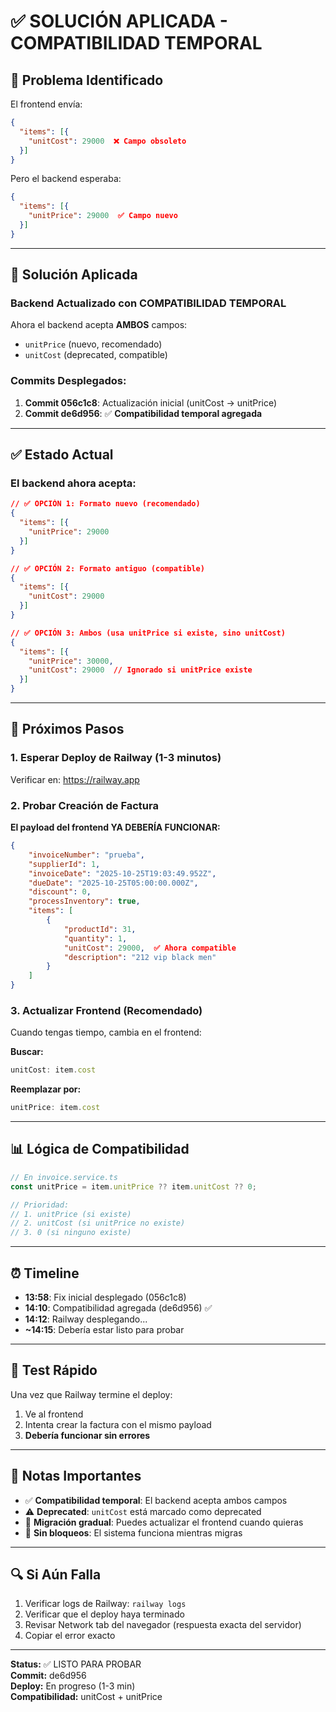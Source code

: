 # ✅ SOLUCIÓN APLICADA - COMPATIBILIDAD TEMPORAL

## 🎯 Problema Identificado

El frontend envía:
```json
{
  "items": [{
    "unitCost": 29000  ❌ Campo obsoleto
  }]
}
```

Pero el backend esperaba:
```json
{
  "items": [{
    "unitPrice": 29000  ✅ Campo nuevo
  }]
}
```

---

## 🔧 Solución Aplicada

### Backend Actualizado con COMPATIBILIDAD TEMPORAL

Ahora el backend acepta **AMBOS** campos:
- `unitPrice` (nuevo, recomendado)
- `unitCost` (deprecated, compatible)

### Commits Desplegados:

1. **Commit 056c1c8**: Actualización inicial (unitCost → unitPrice)
2. **Commit de6d956**: ✅ **Compatibilidad temporal agregada**

---

## ✅ Estado Actual

### El backend ahora acepta:

```json
// ✅ OPCIÓN 1: Formato nuevo (recomendado)
{
  "items": [{
    "unitPrice": 29000
  }]
}

// ✅ OPCIÓN 2: Formato antiguo (compatible)
{
  "items": [{
    "unitCost": 29000  
  }]
}

// ✅ OPCIÓN 3: Ambos (usa unitPrice si existe, sino unitCost)
{
  "items": [{
    "unitPrice": 30000,
    "unitCost": 29000  // Ignorado si unitPrice existe
  }]
}
```

---

## 🚀 Próximos Pasos

### 1. Esperar Deploy de Railway (1-3 minutos)

Verificar en: https://railway.app

### 2. Probar Creación de Factura

**El payload del frontend YA DEBERÍA FUNCIONAR:**

```json
{
    "invoiceNumber": "prueba",
    "supplierId": 1,
    "invoiceDate": "2025-10-25T19:03:49.952Z",
    "dueDate": "2025-10-25T05:00:00.000Z",
    "discount": 0,
    "processInventory": true,
    "items": [
        {
            "productId": 31,
            "quantity": 1,
            "unitCost": 29000,  ✅ Ahora compatible
            "description": "212 vip black men"
        }
    ]
}
```

### 3. Actualizar Frontend (Recomendado)

Cuando tengas tiempo, cambia en el frontend:

**Buscar:**
```typescript
unitCost: item.cost
```

**Reemplazar por:**
```typescript
unitPrice: item.cost
```

---

## 📊 Lógica de Compatibilidad

```typescript
// En invoice.service.ts
const unitPrice = item.unitPrice ?? item.unitCost ?? 0;

// Prioridad:
// 1. unitPrice (si existe)
// 2. unitCost (si unitPrice no existe)
// 3. 0 (si ninguno existe)
```

---

## ⏰ Timeline

- **13:58**: Fix inicial desplegado (056c1c8)
- **14:10**: Compatibilidad agregada (de6d956) ✅
- **14:12**: Railway desplegando...
- **~14:15**: Debería estar listo para probar

---

## 🧪 Test Rápido

Una vez que Railway termine el deploy:

1. Ve al frontend
2. Intenta crear la factura con el mismo payload
3. **Debería funcionar sin errores**

---

## 📝 Notas Importantes

- ✅ **Compatibilidad temporal**: El backend acepta ambos campos
- ⚠️ **Deprecated**: `unitCost` está marcado como deprecated
- 🎯 **Migración gradual**: Puedes actualizar el frontend cuando quieras
- 🚀 **Sin bloqueos**: El sistema funciona mientras migras

---

## 🔍 Si Aún Falla

1. Verificar logs de Railway: `railway logs`
2. Verificar que el deploy haya terminado
3. Revisar Network tab del navegador (respuesta exacta del servidor)
4. Copiar el error exacto

---

**Status:** ✅ LISTO PARA PROBAR  
**Commit:** de6d956  
**Deploy:** En progreso (1-3 min)  
**Compatibilidad:** unitCost + unitPrice

